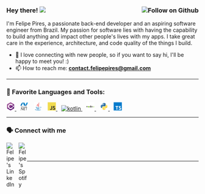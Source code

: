 
### Hey there! <img src="https://media.giphy.com/media/hvRJCLFzcasrR4ia7z/giphy.gif" width="25px"><a href="https://github.com/piresflp/"><img align="right" src="https://img.shields.io/github/followers/piresflp?style=social&logo=github" alt="Follow on Github"></a>

I'm Felipe Pires, a passionate back-end developer and an aspiring software engineer from Brazil. My passion for software lies with having the capability to build anything and impact other people's lives with my apps. I take great care in the experience, architecture, and code quality of the things I build.

- 💬 I love connecting with new people, so if you want to say hi, I'll be happy to meet you! :)
-  📫 How to reach me: **contact.felipepires@gmail.com**

---
### 🧭 Favorite Languages and Tools:
<p align="left"> <a href="https://www.w3schools.com/cs/" target="_blank" > <img src="https://raw.githubusercontent.com/devicons/devicon/master/icons/csharp/csharp-original.svg" alt="csharp" width="22" height="22" /> </a> <a href="https://dotnet.microsoft.com/" target="_blank" style="text-decoration:  none;"> <img src="https://raw.githubusercontent.com/devicons/devicon/master/icons/dot-net/dot-net-original-wordmark.svg" alt="dotnet" width="22" height="22" style="margin-left: 10px"/> </a> <a href="https://www.java.com" target="_blank" style="text-decoration:  none;"> <img src="https://raw.githubusercontent.com/devicons/devicon/master/icons/java/java-original.svg" alt="java" width="22" height="22" style="margin-left: 10px"/> </a> <a href="https://developer.mozilla.org/en-US/docs/Web/JavaScript" target="_blank" > <img src="https://raw.githubusercontent.com/devicons/devicon/master/icons/javascript/javascript-original.svg" alt="javascript" width="22" height="22" style="margin-left: 10px"/> </a> <a href="https://kotlinlang.org" target="_blank"> <img src="https://www.vectorlogo.zone/logos/kotlinlang/kotlinlang-icon.svg" alt="kotlin" width="22" height="22" style="margin-left: 10px"/> </a> <a href="https://nodejs.org" target="_blank"> <img src="https://raw.githubusercontent.com/devicons/devicon/master/icons/nodejs/nodejs-original-wordmark.svg" alt="nodejs" width="22" height="22" style="margin-left: 10px"/> </a> <a href="https://www.python.org" target="_blank"> <img src="https://raw.githubusercontent.com/devicons/devicon/master/icons/python/python-original.svg" alt="python" width="22" height="22" style="margin-left: 10px"/> </a>  <a href="https://www.typescriptlang.org/" target="_blank"> <img src="https://raw.githubusercontent.com/devicons/devicon/master/icons/typescript/typescript-original.svg" alt="typescript" width="22" height="22" style="margin-left: 10px"/> </a> </p>

---
### 🗣️ Connect with me
<a target="_blank" href="https://www.linkedin.com/in/felipe-pires-araujo/">
  <img align="left" alt="Felipe's LinkedIn" width="22px" src="https://raw.githubusercontent.com/peterthehan/peterthehan/master/assets/linkedin.svg" />
</a>
<a target="_blank" href="https://open.spotify.com/user/12174767337?si=2dd587e629eb41c6">
  <img align="left" alt="Felipe's Spotify" width="22px" src="https://raw.githubusercontent.com/peterthehan/peterthehan/master/assets/spotify.svg" style="margin-left: 10px" />
</a>

<br/>
<br/>

---
